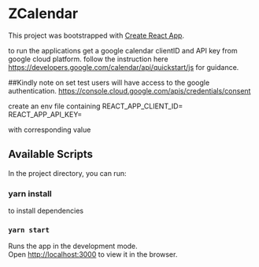 # ZCalendar

This project was bootstrapped with [Create React App](https://github.com/facebook/create-react-app).

to run the applications get a google calendar clientID and API key from google cloud platform. follow the instruction here https://developers.google.com/calendar/api/quickstart/js for guidance.

##Kindly note on set test users will have access to the google authentication. https://console.cloud.google.com/apis/credentials/consent

create an env file containing
REACT_APP_CLIENT_ID=
REACT_APP_API_KEY=

with corresponding value

## Available Scripts

In the project directory, you can run:

### yarn install

to install dependencies

### `yarn start`

Runs the app in the development mode.\
Open [http://localhost:3000](http://localhost:3000) to view it in the browser.

